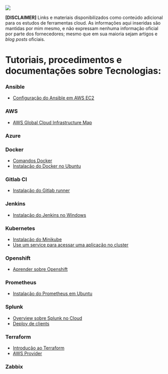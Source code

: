 ![](https://blogdolopez.files.wordpress.com/2019/05/aws-tc_resize.jpg)

**[DISCLAIMER]** Links e materiais disponibilizados como conteúdo adicional para os estudos de ferramentas cloud. As informações aqui inseridas são mantidas por mim mesmo, e não expressam nenhuma informação oficial por parte dos fornecedores; mesmo que em sua maioria sejam artigos e _blog posts_ oficiais.

# Tutoriais, procedimentos e documentações sobre Tecnologias:

### Ansible

* [Configuração do Ansible em AWS EC2](https://medium.com/@khandelwal12nidhi/ansible-setup-on-aws-ec2-instance-d83fac41fcc8)

### AWS

* [AWS Global Cloud Infrastructure Map](https://infrastructure.aws/)

### Azure

### Docker

* [Comandos Docker](https://github.com/aomiglionni/tutoriais/tree/master/docker)
* [Instalação do Docker no Ubuntu](https://www.hostinger.com.br/tutoriais/install-docker-ubuntu)

### Gitlab CI

* [Instalação do Gitlab runner](https://docs.gitlab.com/runner/install/linux-manually.html)

### Jenkins

* [Instalação do Jenkins no Windows](https://dzone.com/articles/how-to-install-jenkins-on-windows)

### Kubernetes

* [Instalação do Minikube](https://kubernetes.io/docs/tasks/tools/install-minikube/)
* [Use um service para acessar uma aplicação no cluster](https://kubernetes.io/docs/tasks/access-application-cluster/service-access-application-cluster/)

### Openshift

* [Aprender sobre Openshift](https://learn.openshift.com/introduction)

### Prometheus

* [Instalação do Prometheus em Ubuntu](https://linoxide.com/linux-how-to/install-prometheus-ubuntu/)

### Splunk

* [Overview sobre Splunk no Cloud](http://docs.splunk.com/Documentation/SplunkCloud/7.0.2/User/DataSplunkCloudcanindex)
* [Deploy de clients](http://docs.splunk.com/Documentation/Splunk/7.2.0/Updating/Configuredeploymentclients)

### Terraform

* [Introdução ao Terraform](https://medium.com/@igordcsouza/terraform-uma-pequena-introdu%C3%A7%C3%A3o-eae86f22db55)
* [AWS Provider](https://www.terraform.io/docs/providers/aws/d/instances.html)

### Zabbix
